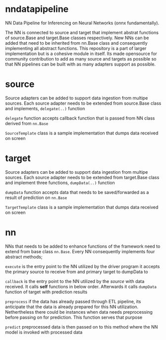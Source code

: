 # nndatapipeline
NN Data Pipeline for Inferencing on Neural Networks (onnx fundamentally). 

The NN is connected to source and target that implement abstrat functions of source.Base and target.Base classes respectively. New NNs can be added that need to be inherited from nn.Base class and consequently implementing all abstract functions. This repository is a part of larger implementation but is a cohesive module in itself. Its made opensource for community contribution to add as many source and targets as possible so that NN pipelines can be built with as many adapters support as possible.

# source
Source adapters can be added to support data ingestion from multipe sources. Each source adapter needs to be extended from source.Base class and implements, `delegate(..)` function

`delegate` function accepts callback function that is passed from NN class derived from `nn.Base`

`SourceTemplate` class is a sample implementation that dumps data received on screen

# target
Source adapters can be added to support data ingestion from multipe sources. Each source adapter needs to be extended from target.Base class and implement three functions, `dumpData(..)` function

`dumpData` function accepts data that needs to be saved/forwarded as a result of prediction on `nn.Base`

`TargetTemplate` class is a sample implementation that dumps data received on screen

# nn
NNs that needs to be added to enhance functions of the framework need to extend from base class `nn.Base`. Every NN consequently implements four abstract methods;

`execute` is the entry point to the NN utilized by the driver program it accepts the primary source to receive from and primary target to dumpData to

`callback` is the entry point to the NN utilized by the *source* with data received. It calls __self__ functions in below order. Afterwards it calls `dumpData` function of target with prediction results

`preprocess` if the data has already passed through ETL pipeline, its anticipate that the data is already prepared for this NN utilization. Nethertheless there could be instances when data needs preprocessing before passing on for prediction. This function serves that purpose

`predict` preprocessed data is then passed on to this method where the NN model is invoked with processed data

